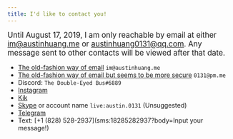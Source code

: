 ```yaml
---
title: I'd like to contact you!
---
```


<big>Until August 17, 2019, I am only reachable by email at either im@austinhuang.me or austinhuang0131@qq.com. Any message sent to other contacts will be viewed after that date.</big>

* [The old-fashion way of email](mailto:im@austinhuang.me) `im@austinhuang.me`
* [The old-fashion way of email but seems to be more secure](mailto:0131@pm.me) `0131@pm.me`
* Discord: `The Double-Eyed Bus#6889`
* [Instagram](https://instagram.com/austinhuang.me)
* [Kik](https://kik.me/austinhuang0131)
* [Skype](https://join.skype.com/MkbbjC4YVTl5) or account name `live:austin.0131` (Unsuggested)
* [Telegram](http://t.me/austinhuang)
* Text: [+1 (828) 528-2937](sms:18285282937?body=Input your message!)
